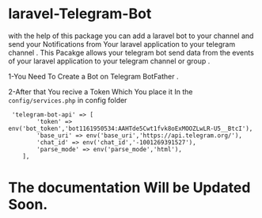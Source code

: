 # laravel-Telegram-Bot
with the help of this package you can add a laravel bot to your channel and send your Notifications from Your laravel application to your telegram channel .
This Pacakge allows your telegram bot send data from the events of your laravel application to your telegram channel or group .

1-You Need To Create a Bot on Telegram BotFather .

2-After that You recive a Token Which You place it In the `config/services.php` in config folder
```
 'telegram-bot-api' => [
        'token' => env('bot_token','bot1161950534:AAHTde5Cwt1fvk8oExMOOZLwLR-U5__BtcI'),
        'base_uri' => env('base_uri','https://api.telegram.org/'),
        'chat_id' => env('chat_id','-1001269391527'),
        'parse_mode' => env('parse_mode','html'),
    ],
```


# The documentation Will be Updated Soon.
